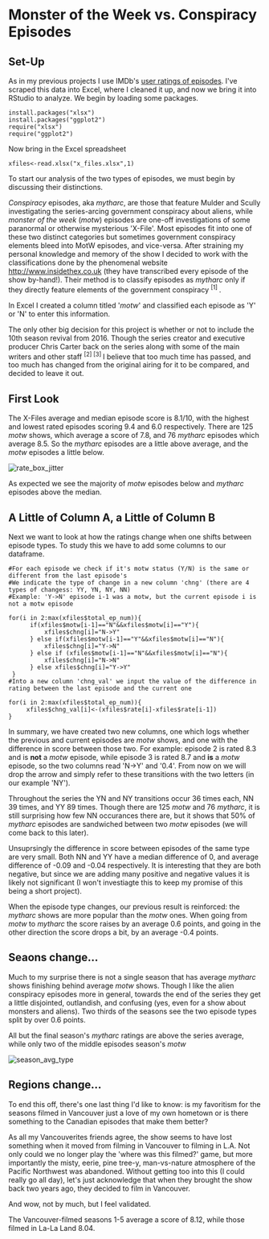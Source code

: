 # Monster of the Week vs. Conspiracy Episodes

## Set-Up

As in my previous projects I use IMDb's [user ratings of episodes](http://www.imdb.com/title/tt0106179/epdate?ref_=ttep_ql_3). I've scraped this data into Excel, where I cleaned it up, and now we bring it into RStudio to analyze. We begin by loading some packages.

```
install.packages("xlsx") 
install.packages("ggplot2")
require("xlsx")
require("ggplot2")
```
Now bring in the Excel spreadsheet

```xfiles<-read.xlsx("x_files.xlsx",1)```

To start our analysis of the two types of episodes, we must begin by discussing their distinctions. 

*Conspiracy* episodes, aka *mytharc*, are those that feature Mulder and Scully investigating the series-arcing government conspiracy about aliens, while *monster of the week* (*motw*) episodes are one-off investigations of some paranormal or otherwise mysterious 'X-File'. Most episodes fit into one of these two distinct categories but sometimes government conspiracy  elements bleed into MotW episodes, and vice-versa. After straining my personal knowledge and memory of the show I decided to work with the classifications done by the phenomenal website http://www.insidethex.co.uk (they have transcribed every episode of the show by-hand!). Their method is to classify episodes as *mytharc* only if they directly feature elements of the government conspiracy <sup> [1] </sup>. 

In Excel I created a column titled '*motw*' and classified each episode as 'Y' or 'N' to enter this information.

The only other big decision for this project is whether or not to include the 10th season revival from 2016. Though the series creator and executive producer Chris Carter back on the series along with some of the main writers and other staff <sup> [2] </sup> <sup> [3] </sup> I believe that too much time has passed, and too much has changed from the original airing for it to be compared, and decided to leave it out.

## First Look

The X-Files average and median episode score is 8.1/10, with the highest and lowest rated episodes scoring 9.4 and 6.0 respectively. There are 125 *motw* shows, which average a score of 7.8, and 76 *mytharc* episodes which average 8.5. So the *mytharc* episodes are a little above average, and the *motw* episodes a little below.

![rate_box_jitter](https://raw.githubusercontent.com/atomaszewicz/X-Files/master/RStudio/Plots/rate_box_jitter.png)


As expected we see the majority of *motw* episodes below and *mytharc* episodes above the median. 


## A Little of Column A, a Little of Column B


Next we want to look at how the ratings change when one shifts between episode types. To study this we have to add some columns to our dataframe. 

```
#For each episode we check if it's motw status (Y/N) is the same or different from the last episode's
#We indicate the type of change in a new column 'chng' (there are 4 types of changess: YY, YN, NY, NN)
#Example: 'Y->N' episode i-1 was a motw, but the current episode i is not a motw episode

for(i in 2:max(xfiles$total_ep_num)){
      if(xfiles$motw[i-1]=="N"&&xfiles$motw[i]=="Y"){
          xfiles$chng[i]="N->Y"
      } else if(xfiles$motw[i-1]=="Y"&&xfiles$motw[i]=="N"){
          xfiles$chng[i]="Y->N"
      } else if (xfiles$motw[i-1]=="N"&&xfiles$motw[i]=="N"){
          xfiles$chng[i]="N->N"
      } else xfiles$chng[i]="Y->Y"
 }
#Into a new column 'chng_val' we input the value of the difference in rating between the last episode and the current one

for(i in 2:max(xfiles$total_ep_num)){
     xfiles$chng_val[i]<-(xfiles$rate[i]-xfiles$rate[i-1])
}
```

In summary, we have created two new columns, one which logs whether the previous and current episodes are *motw* shows, and one with the difference in score between those two. For example: episode 2 is rated 8.3 and is **not** a *motw* episode, while episode 3 is rated 8.7 and **is** a *motw* episode, so the two columns read 'N->Y' and '0.4'. From now on we will drop the arrow and simply refer to these transitions with the two letters (in our example 'NY').

Throughout the series the YN and NY transitions occur 36 times each, NN 39 times, and YY 89 times. Though there are 125 *motw* and 76 *mytharc*, it is still surprising how few NN occurances there are, but it shows that 50% of *mytharc* episodes are sandwiched between two *motw* episodes (we will come back to this later).

Unsuprsingly the difference in score between episodes of the same type are very small. Both NN and YY have a median difference of 0, and average difference of -0.09 and -0.04 respectively. It is interesting that they are both negative, but since we are adding many positive and negative values it is likely not significant (I won't investiagte this to keep my promise of this being a short project). 

When the episode type changes, our previous result is reinforced: the *mytharc* shows are more popular than the *motw* ones. When going from *motw* to *mytharc* the score raises by an average 0.6 points, and going in the other direction the score drops a bit, by an average -0.4 points. 

## Seaons change...

Much to my surprise there is not a single season that has average *mytharc* shows finishing behind average *motw* shows. Though I like the alien conspiracy episodes more in general, towards the end of the series they get a little disjointed, outlandish, and confusing (yes, even for a show about monsters and aliens). Two thirds of the seasons see the two episode types split by over 0.6 points. 

All but the final season's *mytharc* ratings are above the series average, while only two of the middle episodes season's *motw* 

![season_avg_type](https://raw.githubusercontent.com/atomaszewicz/X-Files/master/RStudio/Plots/season_avg_type.png?raw=TRUE)

## Regions change...

To end this off, there's one last thing I'd like to know: is my favoritism for the seasons filmed in Vancouver just a love of my own hometown or is there something to the Canadian episodes that make them better?

As all my Vancouverites friends agree, the show seems to have lost something when it moved from filming in Vancouver to filming in L.A. Not only could we no longer play the 'where was this filmed?' game, but more importantly the misty, eerie, pine tree-y, man-vs-nature atmosphere of the Pacific Northwest was abandoned. Without getting too into this (I could really go all day), let's just acknowledge that when they brought the show back two years ago, they decided to film in Vancouver. 

And wow, not by much, but I feel validated. 

The Vancouver-filmed seasons 1-5 average a score of  8.12, while those filmed in La-La Land 8.04. 

